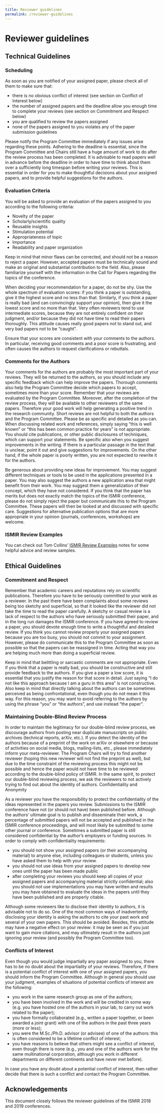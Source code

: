 ```yaml
---
title: Reviewer guidelines
permalink: /reviewer-guidelines
---
```


# Reviewer guidelines

## Technical Guidelines

### Scheduling

As soon as you are notified of your assigned paper, please check all of them to make sure that:

- there is no obvious conflict of interest (see section on Conflict of Interest below)
- the number of assigned papers and the deadline allow you enough time to complete your reviews (see section on Commitment and Respect below)
- you are qualified to review the papers assigned
- none of the papers assigned to you violates any of the paper submission guidelines

Please notify the Program Committee immediately if any issues arise regarding these points. Adhering to the deadline is essential, since the Program Committee and Chairs still have a huge amount of work to do after the review process has been completed. It is advisable to read papers well in advance before the deadline in order to have time to think about them over a sufficiently long timespan before writing your reviews. This is essential in order for you to make thoughtful decisions about your assigned papers, and to provide helpful suggestions for the authors.

### Evaluation Criteria

You will be asked to provide an evaluation of the papers assigned to you according to the following criteria:

- Novelty of the paper
- Scholarly/scientific quality
- Reusable insights
- Stimulation potential
- Appropriateness of topic
- Importance
- Readability and paper organization

Keep in mind that minor flaws can be corrected, and should not be a reason to reject a paper. However, accepted papers must be technically sound and make an original and substantial contribution to the field. Also, please familiarize yourself with the information in the Call for Papers regarding the topics of the conference.

When deciding your recommendation for a paper, do not be shy. Use the whole spectrum of evaluation scores: if you think a paper is outstanding, give it the highest score and no less than that. Similarly, if you think a paper is really bad (and can convincingly support your opinion), then give it the lowest score and no more than that. Very often reviewers tend to use intermediate scores, because they are not entirely confident on their judgment, and/or because they did not have time to read their papers thoroughly. This attitude causes really good papers not to stand out, and very bad papers not to be “caught”.

Ensure that your scores are consistent with your comments to the authors. In particular, receiving good comments and a poor score is frustrating, and often causes the authors to request clarifications or rebuttals.

### Comments for the Authors

Your comments for the authors are probably the most important part of your reviews. They will be returned to the authors, so you should include any specific feedback which can help improve the papers. Thorough comments also help the Program Committee decide which papers to accept, sometimes more than your score. Remember that your reviews are evaluated by the Program Committee. Moreover, after the completion of the review process, they will be available to other reviewers of the same papers. Therefore your good work will help generating a positive trend in the research community. Short reviews are not helpful to both the authors and the Program Committee. Please be as specific and detailed as you can. When discussing related work and references, simply saying “this is well known” or “this has been common practice for years” is not appropriate. You should cite publications, or other public disclosures of techniques, which can support your statements. Be specific also when you suggest improvements in the writing. If there is a particular passage in the text that is unclear, point it out and give suggestions for improvements. On the other hand, if the whole paper is poorly written, you are not expected to rewrite it for the authors.

Be generous about providing new ideas for improvement. You may suggest different techniques or tools to be used in the applications presented in a paper. You may also suggest the authors a new application area that might benefit from their work. You may suggest them a generalization of their concept, which they have not considered. If you think that the paper has merits but does not exactly match the topics of the ISMIR conference, please do not simply reject the paper but communicate this to the Program Committee. These papers will then be looked at and discussed with specific care. Suggestions for alternative publication options that are more appropriate in your opinion (journals, conferences, workshops) are welcome.

### ISMIR Review Examples

You can check out Tom Collins’ [ISMIR Review Examples](http://tomcollinsresearch.net/pdf/ismirReviewExamples.pdf) notes for some helpful advice and review samples.


## Ethical Guidelines
### Commitment and Respect

Remember that academic careers and reputations rely on scientific publications. Therefore you have to be seriously committed to your work as a reviewer. In the past there have been complaints about some reviews being too sketchy and superficial, so that it looked like the reviewer did not take the time to read the paper carefully. A sketchy or casual review is a lack of respect to the authors who have seriously submitted their paper, and in the long run damages the ISMIR conference. If you have agreed to review a paper, you should devote enough time to write a thoughtful and detailed review. If you think you cannot review properly your assigned papers because you are too busy, you should not commit to your assignment. However, please do communicate this to the Program Committee as soon as possible so that the papers can be reassigned in time. Acting that way you are helping much more than doing a superficial review.

Keep in mind that belittling or sarcastic comments are not appropriate. Even if you think that a paper is really bad, you should be constructive and still provide feedback to the authors. If you give a paper a low score, it is essential that you justify the reason for that score in detail. Just saying “I do not like this approach because I am a guru in this area” is not constructive. Also keep in mind that directly talking about the authors can be sometimes perceived as being confrontational, even though you do not mean it this way. For this reason, you may want to avoid referring to the authors by using the phrase “you” or “the authors”, and use instead “the paper”.

### Maintaining Double-Blind Review Process

In order to maintain the legitimacy for our double-blind review process, we discourage authors from posting near duplicate manuscripts on public archives (technical reports, arXiv, etc.). If you detect the identity of the authors because of a preprint of the work on arXiv or elsewhere or because of activities on social media, blogs, mailing-lists, etc., please immediately inform your meta-reviewer. The Program Chairs will try to find another reviewer (hoping this new reviewer will not find the preprint as well), but due to the time constraint of the reviewing process this might not be possible and hence the paper would not have time to be reviewed according to the double-blind policy of ISMIR. In the same spirit, to protect our double-blind reviewing process, we ask the reviewers to not actively trying to find out about the identity of authors. 
Confidentiality and Anonymity

As a reviewer you have the responsibility to protect the confidentiality of the ideas represented in the papers you review. Submissions to the ISMIR conference have not (or should not have) been published before. Although the authors’ ultimate goal is to publish and disseminate their work, a percentage of submitted papers will not be accepted and published in the ISMIR conference proceedings, and will most likely be submitted to some other journal or conference. Sometimes a submitted paper is still considered confidential by the author’s employers or funding sources. In order to comply with confidentiality requirements:

- you should not show your assigned papers (or their accompanying material) to anyone else, including colleagues or students, unless you have asked them to help with your review.
- you should not use ideas from your assigned papers to develop new ones until the paper has been made public
- after completing your reviews you should keep all copies of your assigned papers and accompanying material strictly confidential; also you should not use implementations you may have written and results you may have obtained to evaluate the ideas in the papers until they have been published and are properly citable.

Although some reviewers like to disclose their identity to authors, it is advisable not to do so. One of the most common ways of inadvertently disclosing your identity is asking the authors to cite your past work and several of your own papers. This should be avoided. Besides, this attitude may have a negative effect on your review: it may be seen as if you just want to gain more citations, and may ultimately result in the authors just ignoring your review (and possibly the Program Committee too).

### Conflicts of Interest

Even though you would judge impartially any paper assigned to you, there has to be no doubt about the impartiality of your reviews. Therefore, if there is a potential conflict of interest with one of your assigned papers, you should inform the Program Committee. Although in general you should use your judgment, examples of situations of potential conflicts of interest are the following:

- you work in the same research group as one of the authors;
- you have been involved in the work and will be credited in some way (e.g. you have hosted one of the authors in your lab, to carry out work related to the paper);
- you have formally collaborated (e.g., written a paper together, or been awarded a joint grant) with one of the authors in the past three years (more or less);
- you were the M.Sc./Ph.D. advisor (or advisee) of one of the authors: this is often considered to be a lifetime conflict of interest;
- you have reasons to believe that others might see a conflict of interest, even though there is none (e.g., you and one of the authors work for the same multinational corporation, although you work in different departments on different continents and have never met before).

In case you have any doubt about a potential conflict of interest, then rather decide that there is such a conflict and contact the Program Committee.

## Acknowledgements

This document closely follows the reviewer guidelines of the ISMIR 2018 and 2019 conferences.
